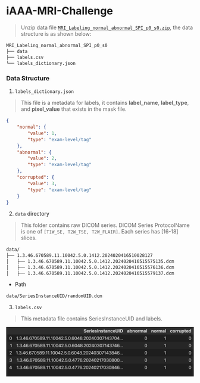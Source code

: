# iAAA-MRI-Challenge

> Unzip data file [`MRI_Labeling_normal_abnormal_SPI_p0_s0.zip`](./MRI_Labeling_normal_abnormal_SPI_p0_s0.zip), the data structure is as shown below:

```
MRI_Labeling_normal_abnormal_SPI_p0_s0
├── data
├── labels.csv
└── labels_dictionary.json
```


### Data Structure

1. `labels_dictionary.json`

> This file is a metadata for labels, it contains **label_name**, **label_type**, and **pixel_value** that exists in the mask file.


```json
{
    "normal": {
        "value": 1, 
        "type": "exam-level/tag"
    }, 
    "abnormal": {
        "value": 2, 
        "type": "exam-level/tag"
    }, 
    "corrupted": {
        "value": 3, 
        "type": "exam-level/tag"
    }
}
```

2. `data` directory

> This folder contains raw DICOM series. DICOM Series ProtocolName is one of `[T1W_SE, T2W_TSE, T2W_FLAIR]`. Each series has [16-18] slices. 

```
data/
├── 1.3.46.670589.11.10042.5.0.1412.2024020416510028127
│   ├── 1.3.46.670589.11.10042.5.0.1412.2024020416515575135.dcm
│   ├── 1.3.46.670589.11.10042.5.0.1412.2024020416515576136.dcm
│   ├── 1.3.46.670589.11.10042.5.0.1412.2024020416515579137.dcm
```

- Path

```
data/SeriesInstanceUID/randomUID.dcm
```

3. `labels.csv`

> This metadata file contains SeriesInstanceUID and labels.

![labels.csv](assets/labels.csv.png)
